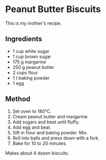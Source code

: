 # Peanut Butter Biscuits

This is my mother's recipe.

## Ingredients

- 1 cup white sugar
- 1 cup brown sugar
- 175 g margarine
- 250 g peanut butter
- 2 cups flour
- 1 t baking powder
- 1 egg

## Method

1. Set oven to 180°C.
2. Cream peanut butter and margarine.
3. Add sugars and beat until fluffy.
4. Add egg and beat.
5. Sift in flour and baking powder. Mix.
6. Roll into balls and press down with a fork.
7. Bake for 10 to 20 minutes.

Makes about 4 dozen biscuits.
